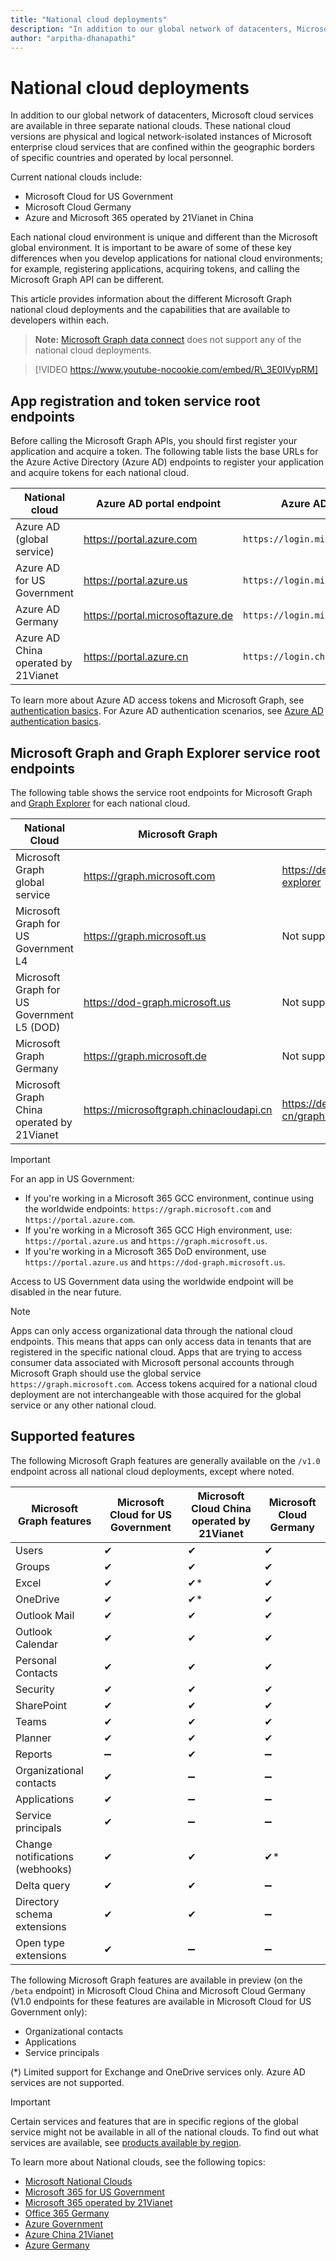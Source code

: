 ```yaml
---
title: "National cloud deployments"
description: "In addition to our global network of datacenters, Microsoft cloud services are available in three separate national clouds."
author: "arpitha-dhanapathi"
---
```


# National cloud deployments

In addition to our global network of datacenters, Microsoft cloud services are available in three separate national clouds. These national cloud versions are physical and logical network-isolated instances of Microsoft enterprise cloud services that are confined within the geographic borders of specific countries and operated by local personnel.

Current national clouds include:

* Microsoft Cloud for US Government
* Microsoft Cloud Germany
* Azure and Microsoft 365 operated by 21Vianet in China

Each national cloud environment is unique and different than the Microsoft global environment. It is important to be aware of some of these key differences when you develop applications for national cloud environments; for example, registering applications, acquiring tokens, and calling the Microsoft Graph API can be different.

This article provides information about the different Microsoft Graph national cloud deployments and the capabilities that are available to developers within each.

> **Note:** [Microsoft Graph data connect](./data-connect-concept-overview.md?view=graph-rest-1.0) does not support any of the national cloud deployments.

> [!VIDEO https://www.youtube-nocookie.com/embed/R\_3E0IVypRM]

## App registration and token service root endpoints

Before calling the Microsoft Graph APIs, you should first register your application and acquire a token. The following table lists the base URLs for the Azure Active Directory (Azure AD) endpoints to register your application and acquire tokens for each national cloud.

| National cloud | Azure AD portal endpoint | Azure AD endpoint |
| -------------- | ------------------------ | ----------------- |
| Azure AD (global service) | https://portal.azure.com | `https://login.microsoftonline.com` |
| Azure AD for US Government | https://portal.azure.us | `https://login.microsoftonline.us` |
| Azure AD Germany | https://portal.microsoftazure.de | `https://login.microsoftonline.de` |
| Azure AD China operated by 21Vianet | https://portal.azure.cn | `https://login.chinacloudapi.cn` |

To learn more about Azure AD access tokens and Microsoft Graph, see [authentication basics](./auth/auth-concepts.md). For Azure AD authentication scenarios, see [Azure AD authentication basics](/azure/active-directory/develop/authentication-scenarios).

## Microsoft Graph and Graph Explorer service root endpoints

The following table shows the service root endpoints for Microsoft Graph and [Graph Explorer](https://developer.microsoft.com/graph/graph-explorer) for each national cloud.

| National Cloud | Microsoft Graph | Graph Explorer |
| -------------- | --------------- | -------------- |
| Microsoft Graph global service | https://graph.microsoft.com | https://developer.microsoft.com/graph/graph-explorer |
| Microsoft Graph for US Government L4 | https://graph.microsoft.us | Not supported. |
| Microsoft Graph for US Government L5 (DOD) | https://dod-graph.microsoft.us | Not supported. |
| Microsoft Graph Germany | https://graph.microsoft.de | Not supported. |
| Microsoft Graph China operated by 21Vianet | https://microsoftgraph.chinacloudapi.cn | https://developer.microsoft.com/zh-cn/graph/graph-explorer-china |

> [!IMPORTANT]
> For an app in US Government:
> 
> 
> * If you're working in a Microsoft 365 GCC environment, continue using the worldwide endpoints: `https://graph.microsoft.com` and `https://portal.azure.com`.
> * If you're working in a Microsoft 365 GCC High environment, use: `https://portal.azure.us` and `https://graph.microsoft.us`.
> * If you're working in a Microsoft 365 DoD environment, use `https://portal.azure.us` and `https://dod-graph.microsoft.us`.
> 
> 
> Access to US Government data using the worldwide endpoint will be disabled in the near future.

> [!NOTE]
> Apps can only access organizational data through the national cloud endpoints. This means that apps can only access data in tenants that are registered in the specific national cloud. Apps that are trying to access consumer data associated with Microsoft personal accounts through Microsoft Graph should use the global service `https://graph.microsoft.com`. Access tokens acquired for a national cloud deployment are not interchangeable with those acquired for the global service or any other national cloud.

## Supported features

The following Microsoft Graph features are generally available on the `/v1.0` endpoint across all national cloud deployments, except where noted.

| Microsoft Graph features | Microsoft Cloud for US Government | Microsoft Cloud China operated by 21Vianet | Microsoft Cloud Germany |
| ------------------------ | --------------------------------- | ------------------------------------------ | ----------------------- |
| Users | ✔ | ✔ | ✔ |
| Groups | ✔ | ✔ | ✔ |
| Excel | ✔ | ✔\* | ✔ |
| OneDrive | ✔ | ✔\* | ✔ |
| Outlook Mail | ✔ | ✔ | ✔ |
| Outlook Calendar | ✔ | ✔ | ✔ |
| Personal Contacts | ✔ | ✔ | ✔ |
| Security | ✔ | ✔ | ✔ |
| SharePoint | ✔ | ✔ | ✔ |
| Teams | ✔ | ✔ | ✔ |
| Planner | ✔ | ✔ | ✔ |
| Reports | ➖ | ✔ | ➖ |
| Organizational contacts | ✔ | ➖ | ➖ |
| Applications | ✔ | ➖ | ➖ |
| Service principals | ✔ | ➖ | ➖ |
| Change notifications (webhooks) | ✔ | ✔ | ✔\* |
| Delta query | ✔ | ✔ | ➖ |
| Directory schema extensions | ✔ | ✔ | ➖ |
| Open type extensions | ✔ | ➖ | ➖ |

The following Microsoft Graph features are available in preview (on the `/beta` endpoint) in Microsoft Cloud China and Microsoft Cloud Germany (V1.0 endpoints for these features are available in Microsoft Cloud for US Government only):

* Organizational contacts
* Applications
* Service principals

(\*) Limited support for Exchange and OneDrive services only. Azure AD services are not supported.

> [!IMPORTANT]
> Certain services and features that are in specific regions of the global service might not be available in all of the national clouds. To find out what services are available, see [products available by region](https://azure.microsoft.com/global-infrastructure/services/?products=all&regions=usgov-non-regional,us-dod-central,us-dod-east,usgov-arizona,usgov-iowa,usgov-texas,usgov-virginia,china-non-regional,china-east,china-east-2,china-north,china-north-2,germany-non-regional,germany-central,germany-northeast).

To learn more about National clouds, see the following topics:

* [Microsoft National Clouds](https://www.microsoft.com/TrustCenter/CloudServices/NationalCloud)
* [Microsoft 365 for US Government](/office365/servicedescriptions/office-365-platform-service-description/office-365-us-government/office-365-us-government)
* [Microsoft 365 operated by 21Vianet](/office365/servicedescriptions/office-365-platform-service-description/office-365-operated-by-21vianet)
* [Office 365 Germany](/office365/servicedescriptions/office-365-platform-service-description/office-365-germany)
* [Azure Government](https://azure.microsoft.com/global-infrastructure/government/)
* [Azure China 21Vianet](/azure/china/)
* [Azure Germany](/azure/germany/)
